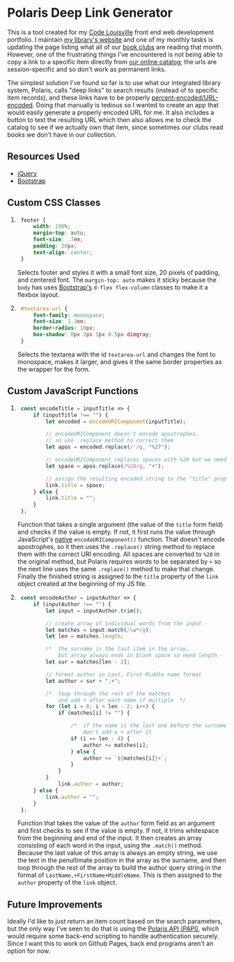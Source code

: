 # Polaris Deep Link Generator

This is a tool created for my [Code Louisville](https://codelouisville.org/) front end web development portfolio. I maintain [my library's website](https://jefflibrary.org) and one of my monthly tasks is updating the page listing what all of our [book clubs](https://jefflibrary.org/events/book-clubs) are reading that month. However, one of the frustrating things I've encountered is not being able to copy a link to a specific item directly from [our online catalog](http://jeffersonville.polarislibrary.com); the urls are session-specific and so don't work as permanent links.

The simplest solution I've found so far is to use what our integrated library system, Polaris, calls "deep links" to search results (instead of to specific item records), and these links have to be properly [percent-encoded/URL-encoded](https://www.w3schools.com/tags/ref_urlencode.asp). Doing that manually is tedious so I wanted to create an app that would easily generate a properly encoded URL for me. It also includes a button to test the resulting URL which then also allows me to check the catalog to see if we actually own that item, since sometimes our clubs read books we don't have in our collection.

## Resources Used

* [jQuery](https://jquery.com)
* [Bootstrap](https://getbootstrap.com)


## Custom CSS Classes

1. ```css
    footer {
        width: 100%;
        margin-top: auto;
        font-size: .7em;
        padding: 20px;
        text-align: center;
    }
    ```
    Selects footer and styles it with a small font size, 20 pixels of padding, and centered font. The `margin-top: auto` makes it sticky because the `body` has uses [Bootstrap's](https://getbootstrap.com) `d-flex flex-column` classes to make it a flexbox layout.
2. ```css
    #textarea-url {
        font-family: monospace;
        font-size: 1.3em;
        border-radius: 10px;
        box-shadow: 0px 2px 5px 0.5px dimgray;
    }
    ```
    Selects the textarea with the id `textarea-url` and changes the font to monospace, makes it larger, and gives it the same border properties as the wrapper for the form.


## Custom JavaScript Functions

1. ```javascript
    const encodeTitle = inputTitle => {
        if (inputTitle !== "") {
            let encoded = encodeURIComponent(inputTitle);

            // encodeURIComponent doesn't encode apostrophes, 
            // so use .replace method to correct them
            let apos = encoded.replace(/'/g, "%27");

            // encodeURIComponent replaces spaces with %20 but we need spaces to be +
            let space = apos.replace(/%20/g, "+");

            // assign the resulting encoded string to the "title" property of the link object
            link.title = space;
        } else {
            link.title = "";
        }
    };
    ```
    Function that takes a single argument (the value of the `title` form field) and checks if the value is empty. If not, it first runs the value through JavaScript's [native](https://developer.mozilla.org/en-US/docs/Web/JavaScript/Reference/Global_Objects/encodeURIComponent) `encodeURIComponent()` function. That doesn't encode apostrophes, so it then uses the `.replace()` string method to replace them with the correct URI encoding. All spaces are converted to `%20` in the original method, but Polaris requires words to be separated by `+` so the next line uses the same `.replace()` method to make that change. Finally the finished string is assigned to the `title` property of the `link` object created at the beginning of my JS file.
2. ```javascript
    const encodeAuthor = inputAuthor => {
        if (inputAuthor !== "") {
            let input = inputAuthor.trim();

            // create array of individual words from the input
            let matches = input.match(/\w*/g);
            let len = matches.length;

            /*  the surname is the last item in the array,               
                but array always ends in blank space so need length - 2  */
            let sur = matches[len - 2];

            // format author in Last, First Middle name format
            let author = sur + ",+";

            /*  loop through the rest of the matches   
                and add + after each name if multiple  */
            for (let i = 0; i < len - 2; i++) {
                if (matches[i] != "") {

                    /*  if the name is the last one before the surname   
                        don't add a + after it                           */    
                    if (i == len - 4) {
                        author += matches[i];
                    } else {
                        author += `${matches[i]}+`;
                    }
                }
            }
                link.author = author;
        } else {
            link.author = "";
        }
    };
    ```
    Function that takes the value of the `author` form field as an argument and first checks to see if the value is empty. If not, it trims whitespace from the beginning and end of the input. It then creates an array consisting of each word in the input, using the `.match()` method. Because the last value of this array is always an empty string, we use the text in the penultimate position in the array as the surname, and then loop through the rest of the array to build the author query string in the format of `LastName,+FirstName+MiddleName`. This is then assigned to the `author` property of the `link` object.


## Future Improvements

Ideally I'd like to just return an item count based on the search parameters, but the only way I've seen to do that is using the [Polaris API (PAPI)](http://developer.polarislibrary.com/), which would require some back-end scripting to handle authentication securely. Since I want this to work on Github Pages, back end programs aren't an option for now.
